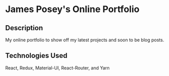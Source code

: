 # James Posey's Online Portfolio

## Description

My online portfolio to show off my latest projects and soon to be blog posts.

## Technologies Used

React, Redux, Material-UI, React-Router, and Yarn
